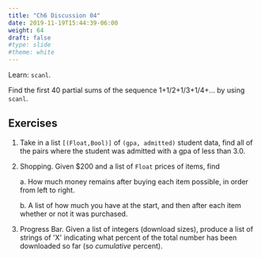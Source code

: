 ```yaml
---
title: "Ch6 Discussion 04"
date: 2019-11-19T15:44:39-06:00
weight: 64
draft: false
#type: slide
#theme: white
---
```


Learn: `scanl`.

Find the first 40 partial sums of the sequence 1+1/2+1/3+1/4+... by
using `scanl`.

## Exercises

1. Take in a list `[(Float,Bool)]` of `(gpa, admitted)` student data, find all of the
pairs where the student was admitted with a gpa of less than 3.0.

2. Shopping. Given $200 and a list of `Float` prices of items, find
   
   a. How much money remains after buying each item possible, in order
   from left to right.
   
   b. A list of how much you have at the start, and then after each
   item whether or not it was purchased.
   

3. Progress Bar. Given a list of integers (download sizes), produce a list of strings
   of 'X' indicating what percent of the total number has been
   downloaded so far (so *cumulative* percent).
   
   
